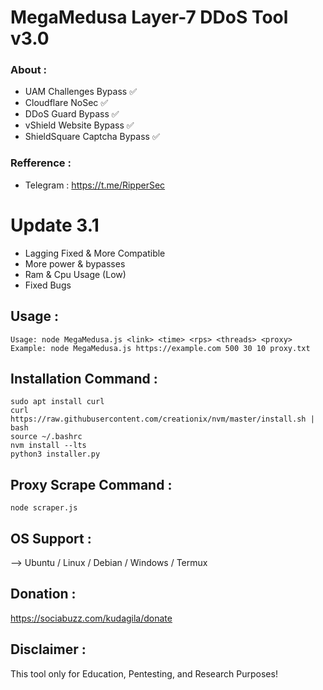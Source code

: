 # MegaMedusa Layer-7 DDoS Tool v3.0
 ### About :
- UAM Challenges Bypass ✅
- Cloudflare NoSec ✅
- DDoS Guard Bypass ✅
- vShield Website Bypass ✅
- ShieldSquare Captcha Bypass ✅
  
 ### Refference :
- Telegram : https://t.me/RipperSec
  
# Update 3.1

- Lagging Fixed & More Compatible
- More power & bypasses
- Ram & Cpu Usage (Low)
- Fixed Bugs

 ## Usage :

```
Usage: node MegaMedusa.js <link> <time> <rps> <threads> <proxy>
Example: node MegaMedusa.js https://example.com 500 30 10 proxy.txt
````

 ## Installation Command :
 
```
sudo apt install curl 
curl https://raw.githubusercontent.com/creationix/nvm/master/install.sh | bash
source ~/.bashrc
nvm install --lts
python3 installer.py
```

 ## Proxy Scrape Command :
 ```
node scraper.js
```

 ## OS Support :
 --> Ubuntu / Linux / Debian / Windows / Termux

## Donation :

https://sociabuzz.com/kudagila/donate


## Disclaimer :
This tool only for Education, Pentesting, and Research Purposes!
